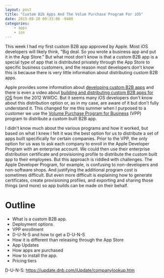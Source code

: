 ```yaml
---
layout: post
title: "Custom B2b Apps And The Volum Purchase Program For iOS"
date: 2015-08-20 09:33:06 -0400
categories: 
    - apps
    - ios
---
```

This week I had my first custom B2B app approved by Apple. Most iOS developers will likely think, "Big deal. So you wrote a business app and put it in the App Store." But what most don't know is that a custom B2B app is a special type of app that is distributed privately through the App Store to specific business customers, and the reason most developers don't know this is because there is very little information about distributing custom B2B apps.

Apple provides some information about [developing custom B2B apps][1] and there is even a video about [building and distributing custom B2B apps for iOS][2] from the 2012 WWDC. But it seems many iOS developers don't know about this distribution option or, as in my case, are aware of it but don't fully understand it. This changed for me this summer when I purposed to a customer we use the [Volume Purchase Program for Business][3] (VPP) program to distribute a custom built B2B app.

I didn't know much about the various programs and how it worked, but based on what I knew I felt it was the best option for us to distribute a set of apps built specifically for certain companies. Prior to the VPP, the only option for us was to ask each company to enroll in the Apple Developer Program with an enterprise account. We could then use their enterprise distribution certificate and provisioning profile to distribute the custom built app to their employees. But this approach is riddled with challenges. The Apple Developer Program, for example, is confusing to non-developers and non-software shops. And justifying the additional program cost is sometimes difficult. But even more difficult is explaining how to generate certificates, create provisioning profiles, and exporting and sharing those things (and more) so app builds can be made on their behalf.

###

# Outline

- What is a custom B2B app.
- Deployment options
- VPP enrollment
- D-U-N-S and how to get a D-U-N-S
- How it is different than releasing through the App Store
- App Updates
- How apps are purchased
- How to install the app.
- Pricing tiers

D-U-N-S: https://iupdate.dnb.com/iUpdate/companylookup.htm

###


[1]: https://developer.apple.com/programs/volume/b2b/
[2]: https://developer.apple.com/videos/wwdc/2012/?id=311
[3]: http://www.apple.com/business/vpp/
